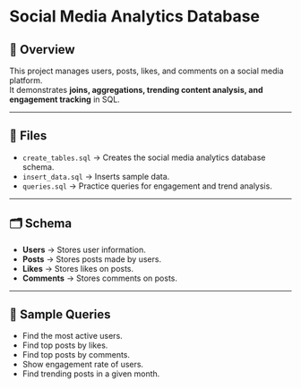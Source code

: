 # Social Media Analytics Database

## 📌 Overview
This project manages users, posts, likes, and comments on a social media platform.  
It demonstrates **joins, aggregations, trending content analysis, and engagement tracking** in SQL.

---

## 📂 Files
- `create_tables.sql` → Creates the social media analytics database schema.  
- `insert_data.sql` → Inserts sample data.  
- `queries.sql` → Practice queries for engagement and trend analysis.  

---

## 🗂️ Schema
- **Users** → Stores user information.  
- **Posts** → Stores posts made by users.  
- **Likes** → Stores likes on posts.  
- **Comments** → Stores comments on posts.  

---

## 🚀 Sample Queries
- Find the most active users.  
- Find top posts by likes.  
- Find top posts by comments.  
- Show engagement rate of users.  
- Find trending posts in a given month.  
